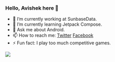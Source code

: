 ### Hello, Avishek here 👋

<!--
**avishekdas128/avishekdas128** is a ✨ _special_ ✨ repository because its `README.md` (this file) appears on your GitHub profile.-->

- 🔭 I’m currently working at SunbaseData.
- 🌱 I’m currently learning Jetpack Compose.
- 💬 Ask me about Android.
- 📫 How to reach me: [Twitter](https://twitter.com/avishekdas128) [Facebook](https://www.facebook.com/avishek.das.100) 
- ⚡ Fun fact: I play too much competitive games.

<img src="https://github-readme-stats.vercel.app/api?username=avishekdas128&&show_icons=true&title_color=ffffff&icon_color=bb2acf&text_color=daf7dc&bg_color=151515"/>
